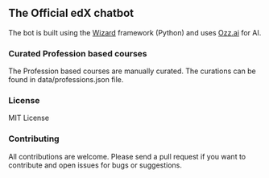 ## The Official edX chatbot

The bot is built using the [Wizard]("github.com/ozzai/wizard") framework (Python) and uses [Ozz.ai]("https://ozz.ai") for AI.

### Curated Profession based courses
The Profession based courses are manually curated. The curations can be found in data/professions.json file.

### License
MIT License

### Contributing
All contributions are welcome. Please send a pull request if you want to contribute and open issues for bugs or suggestions.